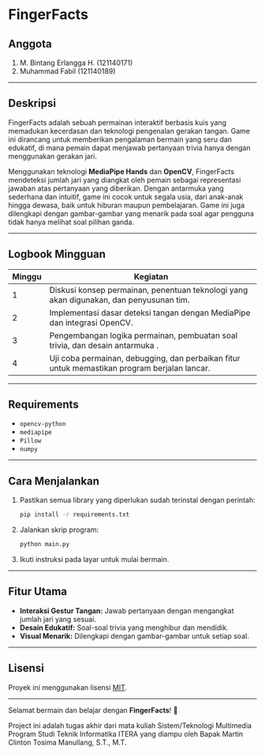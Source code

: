 # FingerFacts

## Anggota

1. M. Bintang Erlangga H. (121140171)
2. Muhammad Fabil (121140189)

---

## Deskripsi

FingerFacts adalah sebuah permainan interaktif berbasis kuis yang memadukan kecerdasan dan teknologi pengenalan gerakan tangan. Game ini dirancang untuk memberikan pengalaman bermain yang seru dan edukatif, di mana pemain dapat menjawab pertanyaan trivia hanya dengan menggunakan gerakan jari.

Menggunakan teknologi **MediaPipe Hands** dan **OpenCV**, FingerFacts mendeteksi jumlah jari yang diangkat oleh pemain sebagai representasi jawaban atas pertanyaan yang diberikan. Dengan antarmuka yang sederhana dan intuitif, game ini cocok untuk segala usia, dari anak-anak hingga dewasa, baik untuk hiburan maupun pembelajaran. Game ini juga dilengkapi dengan gambar-gambar yang menarik pada soal agar pengguna tidak hanya melihat soal pilihan ganda.

---

## Logbook Mingguan

| Minggu | Kegiatan                                                                                   |
|--------|-------------------------------------------------------------------------------------------|
| 1      | Diskusi konsep permainan, penentuan teknologi yang akan digunakan, dan penyusunan tim.     |
| 2      | Implementasi dasar deteksi tangan dengan MediaPipe dan integrasi OpenCV.                   |
| 3      | Pengembangan logika permainan, pembuatan soal trivia, dan desain antarmuka .          |
| 4      | Uji coba permainan, debugging, dan perbaikan fitur untuk memastikan program berjalan lancar.  |

---

## Requirements

- `opencv-python`
- `mediapipe`
- `Pillow`
- `numpy`

---

## Cara Menjalankan

1. Pastikan semua library yang diperlukan sudah terinstal dengan perintah:
   ```bash
   pip install -r requirements.txt
   ```
2. Jalankan skrip program:
   ```bash
   python main.py
   ```
3. Ikuti instruksi pada layar untuk mulai bermain.

---

## Fitur Utama

- **Interaksi Gestur Tangan:** Jawab pertanyaan dengan mengangkat jumlah jari yang sesuai.
- **Desain Edukatif:** Soal-soal trivia yang menghibur dan mendidik.
- **Visual Menarik:** Dilengkapi dengan gambar-gambar untuk setiap soal.

---

## Lisensi

Proyek ini menggunakan lisensi [MIT](https://opensource.org/licenses/MIT).

---

Selamat bermain dan belajar dengan **FingerFacts**! 🚀


Project ini adalah tugas akhir dari mata kuliah Sistem/Teknologi Multimedia Program Studi Teknik Informatika ITERA yang diampu oleh Bapak Martin Clinton Tosima Manullang, S.T., M.T.

